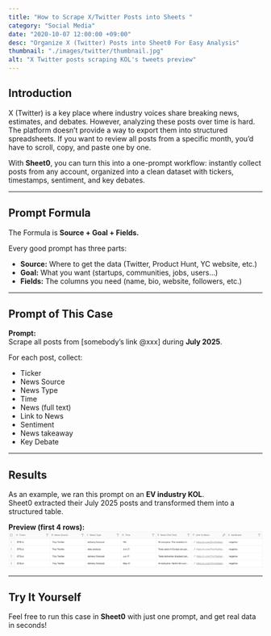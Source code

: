 ```yaml
---
title: "How to Scrape X/Twitter Posts into Sheets "
category: "Social Media"
date: "2020-10-07 12:00:00 +09:00"
desc: "Organize X (Twitter) Posts into Sheet0 For Easy Analysis"
thumbnail: "./images/twitter/thumbnail.jpg"
alt: "X Twitter posts scraping KOL's tweets preview"
---
```


## Introduction

X (Twitter) is a key place where industry voices share breaking news, estimates, and debates. However, analyzing these posts over time is hard. The platform doesn’t provide a way to export them into structured spreadsheets. If you want to review all posts from a specific month, you’d have to scroll, copy, and paste one by one.

With **Sheet0**, you can turn this into a one-prompt workflow: instantly collect posts from any account, organized into a clean dataset with tickers, timestamps, sentiment, and key debates.

---

## Prompt Formula

The Formula is **Source + Goal + Fields.**

Every good prompt has three parts:

- **Source:** Where to get the data (Twitter, Product Hunt, YC website, etc.)
- **Goal:** What you want (startups, communities, jobs, users…)
- **Fields:** The columns you need (name, bio, website, followers, etc.)

---

## Prompt of This Case

**Prompt:**  
Scrape all posts from [somebody’s link @xxx] during **July 2025**.

For each post, collect:

- Ticker
- News Source
- News Type
- Time
- News (full text)
- Link to News
- Sentiment
- News takeaway
- Key Debate

---

## Results

As an example, we ran this prompt on an **EV industry KOL**.  
Sheet0 extracted their July 2025 posts and transformed them into a structured table.

**Preview (first 4 rows):**  
![Preview](./images/twitter/twitter.jpg)

---

## Try It Yourself

Feel free to run this case in **Sheet0** with just one prompt, and get real data in seconds!

<!-- ## Using Plugin

This starter kit uses the code highlight plugin [gatsby-remark-vscode](https://github.com/andrewbranch/gatsby-remark-vscode).
Please refer to the link for more detailed instructions. It's a great plugin. 👍

## React JSX with line highlighting

```jsx
var ProfileLink = React.createClass({
  render: function () {
    return (
      <a href={"https://www.facebook.com/" + this.props.username}>
        {this.props.username}
      </a>
    )
  },
})
```

## Javascript

```js
import {x, y} as p from 'point';
const ANSWER = 42;

class Car extends Vehicle {
  constructor(speed, cost) {
    super(speed);

    var c = Symbol('cost');
    this[c] = cost;

    this.intro = `This is a car runs at
      ${speed}.`;
  }
}

for (let num of [1, 2, 3]) {
  console.log(num + 0b111110111);
}

function $initHighlight(block, flags) {
  try {
    if (block.className.search(/\bno\-highlight\b/) != -1)
      return processBlock(block.function, true, 0x0F) + ' class=""';
  } catch (e) {
    /*handle exception*/
        var e4x =
        <div>Example
            <p>1234</p></div>;
  }
  for (var i = 0 / 2; i < classes.length; i++) {
  // "0 / 2" should not be parsed as regexp
    if (checkCondition(classes[i]) === undefined)
      return /\d+[\s/]/g;
  }
  console.log(Array.every(classes, Boolean));
}

export  $initHighlight;
```

## HTML

```html
<!doctype html>
<html lang="en">
  <head>
    <meta charset="utf-8" />
    <title>Hello world</title>
    <link
      href="http://fonts.googleapis.com/css?family=Roboto:400,400italic,700,700italic"
      rel="stylesheet"
      type="text/css"
    />
    <link rel="stylesheet" href="index.css" />
  </head>
  <body>
    <div id="app"></div>
    <script src="//cdnjs.cloudflare.com/ajax/libs/less.js/2.5.1/less.min.js"></script>
    <script src="vendor/prism.js"></script>
    <script src="examples.bundle.js"></script>
  </body>
</html>
```

## CSS

```css
pre[class*="language-"],
code {
  color: #5c6e74;
  font-size: 13px;
  text-shadow: none;
  font-family: Consolas, Monaco, "Andale Mono", "Ubuntu Mono", monospace;
  direction: ltr;
  text-align: left;
  white-space: pre;
  word-spacing: normal;
  word-break: normal;
  line-height: 1.5;
  tab-size: 4;
  hyphens: none;
}
pre[class*="language-"]::selection,
code::selection {
  text-shadow: none;
  background: #b3d4fc;
}
@media print {
  pre[class*="language-"],
  code {
    text-shadow: none;
  }
}
pre[class*="language-"] {
  padding: 1em;
  margin: 0.5em 0;
  overflow: auto;
  background: #f8f5ec;
}
:not(pre) > code {
  padding: 0.1em 0.3em;
  border-radius: 0.3em;
  color: #db4c69;
  background: #f9f2f4;
}
``` -->
